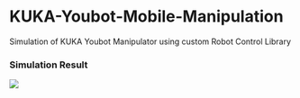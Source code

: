 # KUKA-Youbot-Mobile-Manipulation

Simulation of KUKA Youbot Manipulator using custom Robot Control Library

### Simulation Result
![](https://github.com/Shrav108/KUKA-Youbot-Mobile-Manipulation/blob/main/kuka_manipulation.gif)

